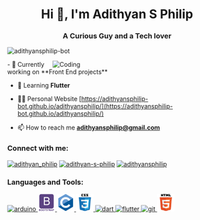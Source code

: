 <h1 align="center">Hi 👋, I'm Adithyan S Philip</h1>
<h3 align="center">A Curious Guy and a Tech lover</h3>

<p align="left"> <img src="https://komarev.com/ghpvc/?username=adithyansphilip-bot&label=Profile%20views&color=0e75b6&style=flat" alt="adithyansphilip-bot" /> </p>
<img align="right" alt="Coding" width="400" src="https://dribbble.com/shots/4753031-Designer?utm_source=Clipboard_Shot&utm_campaign=KeithRodman&utm_content=Designer&utm_medium=Social_Share&utm_source=Clipboard_Shot&utm_campaign=KeithRodman&utm_content=Designer&utm_medium=Social_Share">
- 🔭 Currently working on **Front End projects**

- 🌱 Learning **Flutter**

- 👨‍💻 Personal Website [https://adithyansphilip-bot.github.io/adithyansphilip/](https://adithyansphilip-bot.github.io/adithyansphilip/)

- 📫 How to reach me **adithyansphilip@gmail.com**

<h3 align="left">Connect with me:</h3>
<p align="left">
<a href="https://twitter.com/adithyan_philip" target="blank"><img align="center" src="https://raw.githubusercontent.com/rahuldkjain/github-profile-readme-generator/master/src/images/icons/Social/twitter.svg" alt="adithyan_philip" height="30" width="40" /></a>
<a href="https://linkedin.com/in/adithyan-s-philip" target="blank"><img align="center" src="https://raw.githubusercontent.com/rahuldkjain/github-profile-readme-generator/master/src/images/icons/Social/linked-in-alt.svg" alt="adithyan-s-philip" height="30" width="40" /></a>
<a href="https://instagram.com/adithyansphilip" target="blank"><img align="center" src="https://raw.githubusercontent.com/rahuldkjain/github-profile-readme-generator/master/src/images/icons/Social/instagram.svg" alt="adithyansphilip" height="30" width="40" /></a>
</p>

<h3 align="left">Languages and Tools:</h3>
<p align="left"> <a href="https://www.arduino.cc/" target="_blank"> <img src="https://cdn.worldvectorlogo.com/logos/arduino-1.svg" alt="arduino" width="40" height="40"/> </a> <a href="https://getbootstrap.com" target="_blank"> <img src="https://raw.githubusercontent.com/devicons/devicon/master/icons/bootstrap/bootstrap-plain-wordmark.svg" alt="bootstrap" width="40" height="40"/> </a> <a href="https://www.cprogramming.com/" target="_blank"> <img src="https://raw.githubusercontent.com/devicons/devicon/master/icons/c/c-original.svg" alt="c" width="40" height="40"/> </a> <a href="https://www.w3schools.com/css/" target="_blank"> <img src="https://raw.githubusercontent.com/devicons/devicon/master/icons/css3/css3-original-wordmark.svg" alt="css3" width="40" height="40"/> </a> <a href="https://dart.dev" target="_blank"> <img src="https://www.vectorlogo.zone/logos/dartlang/dartlang-icon.svg" alt="dart" width="40" height="40"/> </a> <a href="https://flutter.dev" target="_blank"> <img src="https://www.vectorlogo.zone/logos/flutterio/flutterio-icon.svg" alt="flutter" width="40" height="40"/> </a> <a href="https://git-scm.com/" target="_blank"> <img src="https://www.vectorlogo.zone/logos/git-scm/git-scm-icon.svg" alt="git" width="40" height="40"/> </a> <a href="https://www.w3.org/html/" target="_blank"> <img src="https://raw.githubusercontent.com/devicons/devicon/master/icons/html5/html5-original-wordmark.svg" alt="html5" width="40" height="40"/> </a> </p>

